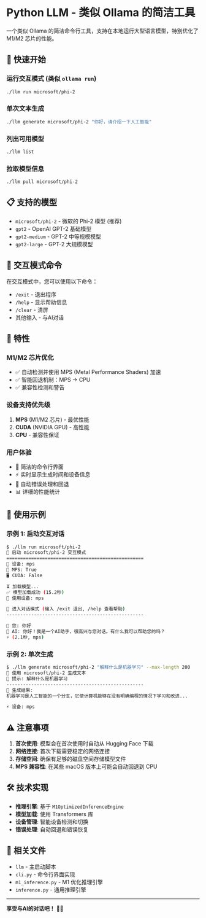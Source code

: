# Python LLM - 类似 Ollama 的简洁工具

一个类似 Ollama 的简洁命令行工具，支持在本地运行大型语言模型，特别优化了 M1/M2 芯片的性能。

## 🚀 快速开始

### 运行交互模式 (类似 `ollama run`)
```bash
./llm run microsoft/phi-2
```

### 单次文本生成
```bash
./llm generate microsoft/phi-2 "你好，请介绍一下人工智能"
```

### 列出可用模型
```bash
./llm list
```

### 拉取模型信息
```bash
./llm pull microsoft/phi-2
```

## 📋 支持的模型

- `microsoft/phi-2` - 微软的 Phi-2 模型 (推荐)
- `gpt2` - OpenAI GPT-2 基础模型
- `gpt2-medium` - GPT-2 中等规模模型
- `gpt2-large` - GPT-2 大规模模型

## 💬 交互模式命令

在交互模式中，您可以使用以下命令：

- `/exit` - 退出程序
- `/help` - 显示帮助信息
- `/clear` - 清屏
- 其他输入 - 与AI对话

## 🔧 特性

### M1/M2 芯片优化
- ✅ 自动检测并使用 MPS (Metal Performance Shaders) 加速
- ✅ 智能回退机制：MPS → CPU
- ✅ 兼容性检测和警告

### 设备支持优先级
1. **MPS** (M1/M2 芯片) - 最优性能
2. **CUDA** (NVIDIA GPU) - 高性能
3. **CPU** - 兼容性保证

### 用户体验
- 🎯 简洁的命令行界面
- ⚡ 实时显示生成时间和设备信息
- 🔄 自动错误处理和回退
- 📊 详细的性能统计

## 📖 使用示例

### 示例 1: 启动交互对话
```bash
$ ./llm run microsoft/phi-2
🚀 启动 microsoft/phi-2 交互模式
==================================================
🔧 设备: mps
📱 MPS: True
🖥️ CUDA: False

⏳ 加载模型...
✅ 模型加载成功 (15.2秒)
🎯 使用设备: mps

💬 进入对话模式 (输入 /exit 退出, /help 查看帮助)
--------------------------------------------------

👤 您: 你好
🤖 AI: 你好！我是一个AI助手，很高兴与您对话。有什么我可以帮助您的吗？
⚡ (2.1秒, mps)
```

### 示例 2: 单次生成
```bash
$ ./llm generate microsoft/phi-2 "解释什么是机器学习" --max-length 200
🚀 使用 microsoft/phi-2 生成文本
📝 提示: 解释什么是机器学习
--------------------------------------------------
🤖 生成结果:
机器学习是人工智能的一个分支，它使计算机能够在没有明确编程的情况下学习和改进...

⚡ 设备: mps
```

## ⚠️ 注意事项

1. **首次使用**: 模型会在首次使用时自动从 Hugging Face 下载
2. **网络连接**: 首次下载需要稳定的网络连接
3. **存储空间**: 确保有足够的磁盘空间存储模型文件
4. **MPS 兼容性**: 在某些 macOS 版本上可能会自动回退到 CPU

## 🛠️ 技术实现

- **推理引擎**: 基于 `M1OptimizedInferenceEngine`
- **模型加载**: 使用 Transformers 库
- **设备管理**: 智能设备检测和切换
- **错误处理**: 自动回退和错误恢复

## 📁 相关文件

- `llm` - 主启动脚本
- `cli.py` - 命令行界面实现
- `m1_inference.py` - M1 优化推理引擎
- `inference.py` - 通用推理引擎

---

**享受与AI的对话吧！** 🤖✨